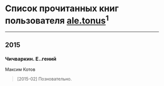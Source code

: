 # Список прочитанных книг пользователя [ale.tonus](https://www.facebook.com/ale.tonus)<sup>1</sup>
---

## 2015

### Чичваркин. Е..гений
Максим Котов
> [2015-02] Позновательно.



